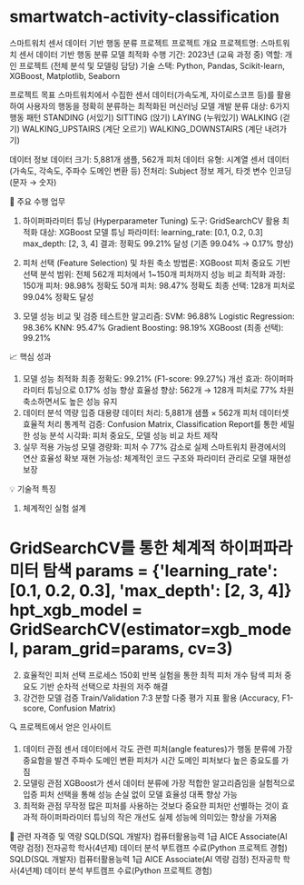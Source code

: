 # smartwatch-activity-classification
스마트워치 센서 데이터 기반 행동 분류 프로젝트
프로젝트 개요
프로젝트명: 스마트워치 센서 데이터 기반 행동 분류 모델 최적화
수행 기간: 2023년 (교육 과정 중)
역할: 개인 프로젝트 (전체 분석 및 모델링 담당)
기술 스택: Python, Pandas, Scikit-learn, XGBoost, Matplotlib, Seaborn

프로젝트 목표
스마트워치에서 수집한 센서 데이터(가속도계, 자이로스코프 등)를 활용하여 사용자의 행동을 정확히 분류하는 최적화된 머신러닝 모델 개발
분류 대상: 6가지 행동 패턴
STANDING (서있기)
SITTING (앉기)
LAYING (누워있기)
WALKING (걷기)
WALKING_UPSTAIRS (계단 오르기)
WALKING_DOWNSTAIRS (계단 내려가기)

데이터 정보
데이터 크기: 5,881개 샘플, 562개 피처
데이터 유형: 시계열 센서 데이터 (가속도, 각속도, 주파수 도메인 변환 등)
전처리: Subject 정보 제거, 타겟 변수 인코딩 (문자 → 숫자)

🔧 주요 수행 업무
1. 하이퍼파라미터 튜닝 (Hyperparameter Tuning)
도구: GridSearchCV 활용
최적화 대상: XGBoost 모델
튜닝 파라미터: 
learning_rate: [0.1, 0.2, 0.3]
max_depth: [2, 3, 4]
결과: 정확도 99.21% 달성 (기존 99.04% → 0.17% 향상)

2. 피처 선택 (Feature Selection) 및 차원 축소
방법론: XGBoost 피처 중요도 기반 선택
분석 범위: 전체 562개 피처에서 1~150개 피처까지 성능 비교
최적화 과정: 
150개 피처: 98.98% 정확도
50개 피처: 98.47% 정확도
최종 선택: 128개 피처로 99.04% 정확도 달성

4. 모델 성능 비교 및 검증
테스트한 알고리즘:
SVM: 96.88%
Logistic Regression: 98.36%
KNN: 95.47%
Gradient Boosting: 98.19%
XGBoost (최종 선택): 99.21%

📈 핵심 성과
1. 모델 성능 최적화
최종 정확도: 99.21% (F1-score: 99.27%)
개선 효과: 하이퍼파라미터 튜닝으로 0.17% 성능 향상
효율성 향상: 562개 → 128개 피처로 77% 차원 축소하면서도 높은 성능 유지
2. 데이터 분석 역량 입증
대용량 데이터 처리: 5,881개 샘플 × 562개 피처 데이터셋 효율적 처리
통계적 검증: Confusion Matrix, Classification Report를 통한 세밀한 성능 분석
시각화: 피처 중요도, 모델 성능 비교 차트 제작
3. 실무 적용 가능성
모델 경량화: 피처 수 77% 감소로 실제 스마트워치 환경에서의 연산 효율성 확보
재현 가능성: 체계적인 코드 구조와 파라미터 관리로 모델 재현성 보장

💡 기술적 특징
1. 체계적인 실험 설계
# GridSearchCV를 통한 체계적 하이퍼파라미터 탐색 params = {'learning_rate': [0.1, 0.2, 0.3], 'max_depth': [2, 3, 4]} hpt_xgb_model = GridSearchCV(estimator=xgb_model, param_grid=params, cv=3) 
2. 효율적인 피처 선택 프로세스
150회 반복 실험을 통한 최적 피처 개수 탐색
피처 중요도 기반 순차적 선택으로 차원의 저주 해결
3. 강건한 모델 검증
Train/Validation 7:3 분할
다중 평가 지표 활용 (Accuracy, F1-score, Confusion Matrix)

🔍 프로젝트에서 얻은 인사이트
1. 데이터 관점
센서 데이터에서 각도 관련 피처(angle features)가 행동 분류에 가장 중요함을 발견
주파수 도메인 변환 피처가 시간 도메인 피처보다 높은 중요도를 가짐
2. 모델링 관점
XGBoost가 센서 데이터 분류에 가장 적합한 알고리즘임을 실험적으로 입증
피처 선택을 통해 성능 손실 없이 모델 효율성 대폭 향상 가능
3. 최적화 관점
무작정 많은 피처를 사용하는 것보다 중요한 피처만 선별하는 것이 효과적
하이퍼파라미터 튜닝의 작은 개선도 실제 성능에 의미있는 향상을 가져옴

📁 관련 자격증 및 역량
SQLD(SQL 개발자)
컴퓨터활용능력 1급
AICE Associate(AI 역량 검정)
전자공학 학사(4년제)
데이터 분석 부트캠프 수료(Python 프로젝트 경험)
SQLD(SQL 개발자)
컴퓨터활용능력 1급
AICE Associate(AI 역량 검정)
전자공학 학사(4년제)
데이터 분석 부트캠프 수료(Python 프로젝트 경험)
